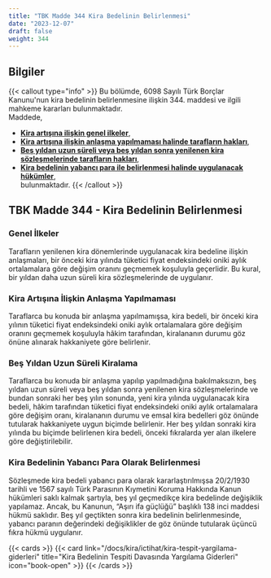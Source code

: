 ```yaml
---
title: "TBK Madde 344 Kira Bedelinin Belirlenmesi"
date: "2023-12-07"
draft: false
weight: 344
---
```


## Bilgiler

{{< callout type="info" >}}
Bu bölümde, 6098 Sayılı Türk Borçlar Kanunu'nun kira bedelinin belirlenmesine ilişkin 344. maddesi ve ilgili mahkeme kararları bulunmaktadır.  
Maddede,

- [**Kira artışına ilişkin genel ilkeler**](#genel-i̇lkeler),
- [**Kira artışına ilişkin anlaşma yapılmaması halinde tarafların hakları**](#kira-artışına-i̇lişkin-anlaşma-yapılmaması),
- [**Beş yıldan uzun süreli veya beş yıldan sonra yenilenen kira sözleşmelerinde tarafların hakları**](#beş-yıldan-uzun-süreli-kiralama),
- [**Kira bedelinin yabancı para ile belirlenmesi halinde uygulanacak hükümler**](#kira-bedelinin-yabancı-para-olarak-belirlenmesi),  
  bulunmaktadır.
  {{< /callout >}}

## TBK Madde 344 - Kira Bedelinin Belirlenmesi

### Genel İlkeler

Tarafların yenilenen kira dönemlerinde uygulanacak kira bedeline ilişkin anlaşmaları, bir önceki kira yılında tüketici fiyat endeksindeki oniki aylık ortalamalara göre değişim oranını geçmemek koşuluyla geçerlidir. Bu kural, bir yıldan daha uzun süreli kira sözleşmelerinde de uygulanır.

### Kira Artışına İlişkin Anlaşma Yapılmaması

 Taraflarca bu konuda bir anlaşma yapılmamışsa, kira bedeli, bir önceki kira yılının tüketici fiyat endeksindeki oniki aylık ortalamalara göre değişim oranını geçmemek koşuluyla hâkim tarafından, kiralananın durumu göz önüne alınarak hakkaniyete göre belirlenir.

### Beş Yıldan Uzun Süreli Kiralama

Taraflarca bu konuda bir anlaşma yapılıp yapılmadığına bakılmaksızın, beş yıldan uzun süreli veya beş yıldan sonra yenilenen kira sözleşmelerinde ve bundan sonraki her beş yılın sonunda, yeni kira yılında uygulanacak kira bedeli, hâkim tarafından tüketici fiyat endeksindeki oniki aylık ortalamalara göre değişim oranı, kiralananın durumu ve emsal kira bedelleri göz önünde tutularak hakkaniyete uygun biçimde belirlenir. Her beş yıldan sonraki kira yılında bu biçimde belirlenen kira bedeli, önceki fıkralarda yer alan ilkelere göre değiştirilebilir.

 ### Kira Bedelinin Yabancı Para Olarak Belirlenmesi

Sözleşmede kira bedeli yabancı para olarak kararlaştırılmışsa 20/2/1930 tarihli ve 1567 sayılı Türk Parasının Kıymetini Koruma Hakkında Kanun hükümleri saklı kalmak şartıyla, beş yıl geçmedikçe kira bedelinde değişiklik yapılamaz. Ancak, bu Kanunun, “Aşırı ifa güçlüğü” başlıklı 138 inci maddesi hükmü saklıdır. Beş yıl geçtikten sonra kira bedelinin belirlenmesinde, yabancı paranın değerindeki değişiklikler de göz önünde tutularak üçüncü fıkra hükmü uygulanır.

{{< cards >}}
{{< card link="/docs/kira/ictihat/kira-tespit-yargilama-giderleri" title="Kira Bedelinin Tespiti Davasında Yargılama Giderleri" icon="book-open" >}}
{{< /cards >}}
